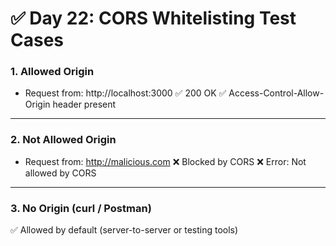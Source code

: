 # ✅ Day 22: CORS Whitelisting Test Cases

### 1. Allowed Origin
- Request from: http://localhost:3000
✅ 200 OK
✅ Access-Control-Allow-Origin header present

---

### 2. Not Allowed Origin
- Request from: http://malicious.com
❌ Blocked by CORS
❌ Error: Not allowed by CORS

---

### 3. No Origin (curl / Postman)
✅ Allowed by default (server-to-server or testing tools)
